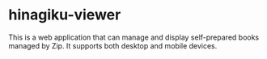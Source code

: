 # hinagiku-viewer

This is a web application that can manage and display self-prepared books managed by Zip.
It supports both desktop and mobile devices.